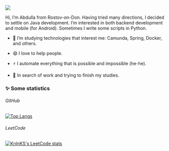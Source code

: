 ![](https://komarev.com/ghpvc/?username=x-happy-x)

Hi, I’m Abdulla from Rostov-on-Don. Having tried many directions, I decided to settle on Java development. I’m interested in both backend development and mobile (for Android). Sometimes I write some scripts in Python.

- 🔭 I’m studying technologies that interest me: Camunda, Spring, Docker, and others.
  
- 😄 I love to help people.
  
- ⚡ I automate everything that is possible and impossible (he-he).
  
- 🤔 In search of work and trying to finish my studies.

### ✨ Some statistics

###### GitHub

[![Top Langs](https://github-readme-stats.vercel.app/api/top-langs/?username=x-happy-x&layout=compact&theme=dark)](https://github.com/x-happy-x)

###### LeetCode

[![KnlnKS's LeetCode stats](https://leetcode-stats-six.vercel.app/api?username=x-happy-x&theme=dark)](https://leetcode.com/x-happy-x/)


<!--
**x-happy-x/x-happy-x** is a ✨ _special_ ✨ repository because its `README.md` (this file) appears on your GitHub profile.

Here are some ideas to get you started:

- 🔭 I’m currently working on ...
- 🌱 I’m currently learning ...
- 👯 I’m looking to collaborate on ...
- 🤔 I’m looking for help with ...
- 💬 Ask me about ...
- 📫 How to reach me: ...
- 😄 Pronouns: ...
- ⚡ Fun fact: ...
-->
